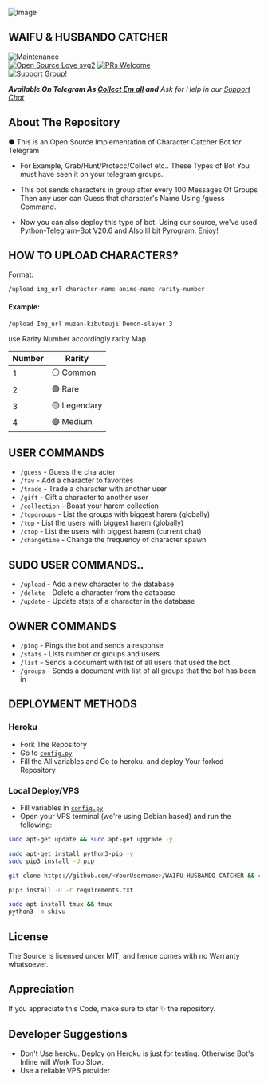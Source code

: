 ![Image](https://telegra.ph/file/7308bc6c3875a6f1cb933.jpg)

## WAIFU & HUSBANDO CATCHER 


![Maintenance](https://img.shields.io/badge/Maintained%3F-yes-green.svg)<br> [![Open Source Love svg2](https://badges.frapsoft.com/os/v2/open-source.svg?v=103)](https://github.com/ellerbrock/open-source-badges/) [![PRs Welcome](https://img.shields.io/badge/PRs-welcome-brightgreen.svg?style=flat-square)](https://makeapullrequest.com)<br>
[![Support Group!](https://img.shields.io/badge/Join%20Group-↗-green)](https://t.me/collect_em_support)


_**Available On Telegram As 
[Collect Em all](https://t.me/Collect_em_AllBot) and**_
_Ask for Help in our [Support Chat](https://t.me/Collect_em_support)_

## About The Repository
● This is an Open Source Implementation of Character Catcher Bot for Telegram
- For Example, Grab/Hunt/Protecc/Collect etc.. These Types of Bot You must have seen it on your telegram groups..
- This bot sends characters in group after every 100 Messages Of Groups Then any user can Guess that character's Name Using /guess Command.

- Now you can also deploy this type of bot. Using our source, we've used Python-Telegram-Bot V20.6 and Also lil bit Pyrogram. Enjoy!

## HOW TO UPLOAD CHARACTERS?

Format: 
```
/upload img_url character-name anime-name rarity-number
```
#### Example: 
```
/upload Img_url muzan-kibutsuji Demon-slayer 3
```



use Rarity Number accordingly rarity Map

| Number | Rarity     |
| ------ | -----------|
| 1 | ⚪️ Common   |
| 2 | 🟣 Rare     |
| 3 | 🟡 Legendary|
| 4 | 🟢 Medium   |


## USER COMMANDS
- `/guess` - Guess the character
- `/fav` - Add a character to favorites
- `/trade` - Trade a character with another user
- `/gift` - Gift a character to another user
- `/collection` - Boast your harem collection
- `/topgroups` - List the groups with biggest harem (globally)
- `/top` - List the users with biggest harem (globally)
- `/ctop` - List the users with biggest harem (current chat)
- `/changetime` - Change the frequency of character spawn
  
## SUDO USER COMMANDS..
- `/upload` - Add a new character to the database 
- `/delete` - Delete a character from the database 
- `/update` - Update stats of a character in the database 

## OWNER COMMANDS
- `/ping` - Pings the bot and sends a response
- `/stats` - Lists number or groups and users
- `/list` - Sends a document with list of all users that used the bot
- `/groups` - Sends a document with list of all groups that the bot has been in

## DEPLOYMENT METHODS

### Heroku
- Fork The Repository
- Go to [`config.py`](./shivu/config.py)
- Fill the All variables and Go to heroku. and deploy Your forked Repository

### Local Deploy/VPS
- Fill variables in [`config.py`](./shivu/config.py) 
- Open your VPS terminal (we're using Debian based) and run the following:
```bash
sudo apt-get update && sudo apt-get upgrade -y           

sudo apt-get install python3-pip -y          
sudo pip3 install -U pip

git clone https://github.com/<YourUsername>/WAIFU-HUSBANDO-CATCHER && cd WAIFU-HUSBANDO-CATCHER

pip3 install -U -r requirements.txt          

sudo apt install tmux && tmux          
python3 -m shivu
```       
 
## License
The Source is licensed under MIT, and hence comes with no Warranty whatsoever.

## Appreciation
If you appreciate this Code, make sure to star ✨ the repository.

## Developer Suggestions 
- Don't Use heroku. Deploy on Heroku is just for testing. Otherwise Bot's Inline will Work Too Slow.
- Use a reliable VPS provider
